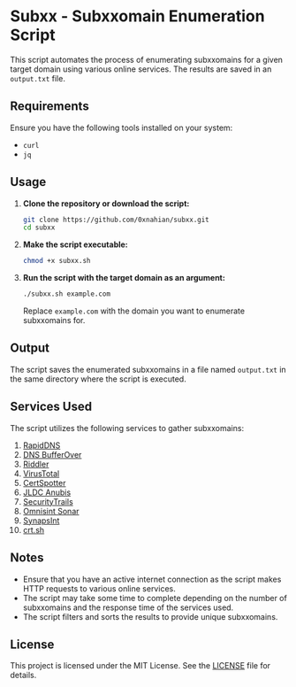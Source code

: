 # Subxx  - Subxxomain Enumeration Script

This script automates the process of enumerating subxxomains for a given target domain using various online services. The results are saved in an `output.txt` file.

## Requirements

Ensure you have the following tools installed on your system:
- `curl`
- `jq`

## Usage

1. **Clone the repository or download the script:**

    ```sh
    git clone https://github.com/0xnahian/subxx.git
    cd subxx
    ```

2. **Make the script executable:**

    ```sh
    chmod +x subxx.sh
    ```

3. **Run the script with the target domain as an argument:**

    ```sh
    ./subxx.sh example.com
    ```

    Replace `example.com` with the domain you want to enumerate subxxomains for.

## Output

The script saves the enumerated subxxomains in a file named `output.txt` in the same directory where the script is executed.

## Services Used

The script utilizes the following services to gather subxxomains:

1. [RapidDNS](https://rapiddns.io)
2. [DNS BufferOver](https://dns.bufferover.run)
3. [Riddler](https://riddler.io)
4. [VirusTotal](https://www.virustotal.com)
5. [CertSpotter](https://certspotter.com)
6. [JLDC Anubis](https://jldc.me)
7. [SecurityTrails](https://securitytrails.com)
8. [Omnisint Sonar](https://sonar.omnisint.io)
9. [SynapsInt](https://synapsint.com)
10. [crt.sh](https://crt.sh)

## Notes

- Ensure that you have an active internet connection as the script makes HTTP requests to various online services.
- The script may take some time to complete depending on the number of subxxomains and the response time of the services used.
- The script filters and sorts the results to provide unique subxxomains.

## License

This project is licensed under the MIT License. See the [LICENSE](LICENSE) file for details.
